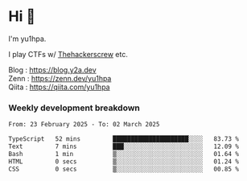 # Hi 👋

I'm yu1hpa.

I play CTFs w/ [Thehackerscrew](https://www.thehackerscrew.team/) etc.

Blog : https://blog.y2a.dev  
Zenn : https://zenn.dev/yu1hpa  
Qiita : https://qiita.com/yu1hpa  

### Weekly development breakdown

<!--START_SECTION:waka-->

```txt
From: 23 February 2025 - To: 02 March 2025

TypeScript   52 mins         █████████████████████░░░░   83.73 %
Text         7 mins          ███░░░░░░░░░░░░░░░░░░░░░░   12.09 %
Bash         1 min           ▒░░░░░░░░░░░░░░░░░░░░░░░░   01.64 %
HTML         0 secs          ▒░░░░░░░░░░░░░░░░░░░░░░░░   01.24 %
CSS          0 secs          ▒░░░░░░░░░░░░░░░░░░░░░░░░   00.85 %
```

<!--END_SECTION:waka-->

